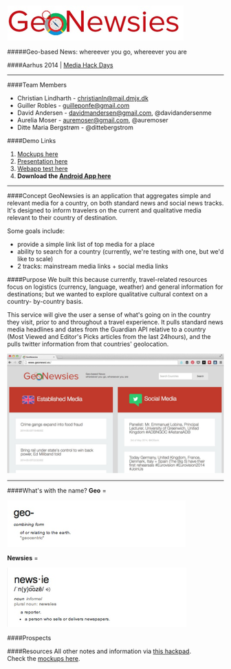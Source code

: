   ![GeoNewsies icon](https://raw.githubusercontent.com/auremoser/geonewsies/master/assets/geonewsies-logo.png)

#####Geo-based News: whereever you go, whereever you are  

####Aarhus 2014    | [Media Hack Days](http://www.mediahackdays.com/)

------

####Team Members
* Christian Lindharth - christianln@mail.dmjx.dk
* Guiller Robles - guilleponfe@gmail.com
* David Andersen - davidmandersen@gmail.com, @davidandersenme
* Aurelia Moser -  auremoser@gmail.com, @auremoser
* Ditte Maria Bergstrøm - @dittebergstrom 

####Demo Links
1. [Mockups here](https://www.dropbox.com/s/91w7ahvm9rlrlvt/Geonewsi.pdf)  
2. [Presentation here](http://prezi.com/nq-nel1ha2xo/?utm_campaign=share&utm_medium=copy&rc=ex0share)
2. [Webapp test here](http://auremoser.github.io/geonewsies/)  
3. **Download the [Android App here](https://play.google.com/store/apps/details?id=com.mediahack.geonewsi)**
  
------ 

####Concept
GeoNewsies is an application that aggregates simple and relevant media for a country, on both standard news and social news tracks. It's designed to inform travelers on the current and qualitative media relevant to their country of destination.

Some goals include:

* provide a simple link list of top media for a place
* ability to search for a country (currently, we're testing with one, but we'd like to scale)
* 2 tracks: mainstream media links + social media links

####Purpose
We built this because currently, travel-related resources focus on logistics (currency, language, weather) and general information for destinations; but we wanted to explore qualitative cultural context on a country- by-country basis.

This service will give the user a sense of what's going on in the country they visit, prior to and throughout a travel experience. It pulls standard news media headlines and dates from the Guardian API relative to a country (Most Viewed and Editor's Picks articles from the last 24hours), and the pulls twitter information from that countries' geolocation. 

![WebView Link](https://raw.githubusercontent.com/auremoser/geonewsies/master/assets/geonewsies-web.png)

------

####What's with the name?
**Geo** =   

![Geo Definition](https://raw.githubusercontent.com/auremoser/geonewsies/master/assets/geo.png)  

**Newsies** = 
  
![Newsie definition](https://raw.githubusercontent.com/auremoser/geonewsies/master/assets/newsie.png)  

####Prospects

####Resources
All other notes and information via [this hackpad](https://etherpad.mozilla.org/REXLD59BC9).  
Check the [mockups here](https://www.dropbox.com/s/91w7ahvm9rlrlvt/Geonewsi.pdf).

